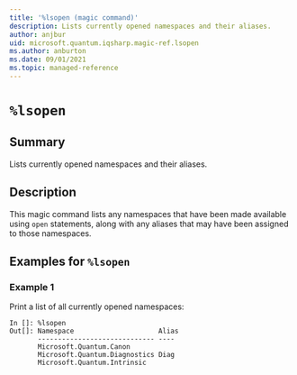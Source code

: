 ```yaml
---
title: '%lsopen (magic command)'
description: Lists currently opened namespaces and their aliases.
author: anjbur
uid: microsoft.quantum.iqsharp.magic-ref.lsopen
ms.author: anburton
ms.date: 09/01/2021
ms.topic: managed-reference
---
```


<!--
    NB: This file has been automatically generated from Microsoft.Quantum.IQSharp.Kernel.dll,
        please do not manually edit it.

    [DEBUG] JSON source:
        {"Name": "%lsopen", "Documentation": {"Summary": "Lists currently opened namespaces and their aliases.", "Full": null, "Description": "\r\nThis magic command lists any namespaces that have been made\r\navailable using `open` statements, along with any aliases\r\nthat may have been assigned to those namespaces.\r\n                ", "Remarks": null, "Examples": ["\r\nPrint a list of all currently opened namespaces:\r\n```\r\nIn []: %lsopen\r\nOut[]: Namespace                     Alias\r\n       ----------------------------- ----\r\n       Microsoft.Quantum.Canon\r\n       Microsoft.Quantum.Diagnostics Diag\r\n       Microsoft.Quantum.Intrinsic\r\n```\r\n                    "], "SeeAlso": null}, "AssemblyName": "Microsoft.Quantum.IQSharp.Kernel"}
-->

# `%lsopen`

## Summary

Lists currently opened namespaces and their aliases.

## Description

This magic command lists any namespaces that have been made
available using `open` statements, along with any aliases
that may have been assigned to those namespaces.

## Examples for `%lsopen`

### Example 1

Print a list of all currently opened namespaces:
```
In []: %lsopen
Out[]: Namespace                     Alias
       ----------------------------- ----
       Microsoft.Quantum.Canon
       Microsoft.Quantum.Diagnostics Diag
       Microsoft.Quantum.Intrinsic
```
